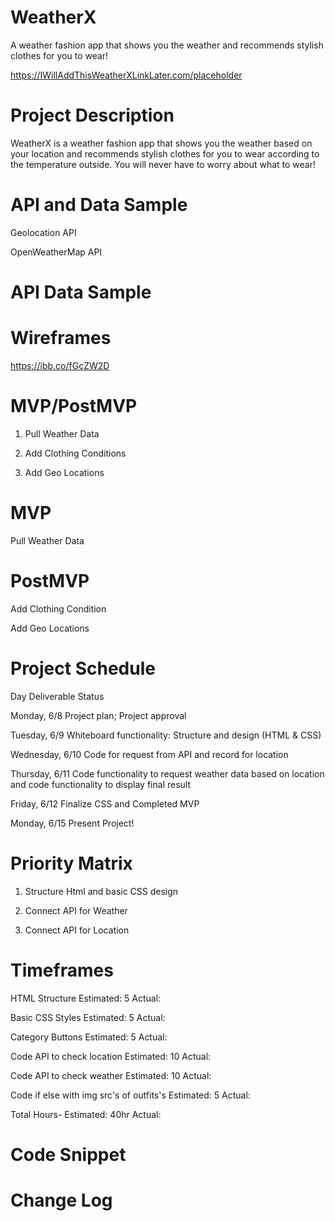 # WeatherX
A weather fashion app that shows you the weather and recommends stylish clothes for you to wear!

https://IWillAddThisWeatherXLinkLater.com/placeholder

# Project Description
WeatherX is a weather fashion app that shows you the weather based on your location and recommends stylish clothes for you to wear according to the temperature outside. You will never have to worry about what to wear! 


# API and Data Sample
Geolocation API

OpenWeatherMap API

# API Data Sample




# Wireframes

https://ibb.co/fGcZW2D

# MVP/PostMVP 
1. Pull Weather Data

2. Add Clothing Conditions

3. Add Geo Locations

# MVP
Pull Weather Data


# PostMVP
Add Clothing Condition

Add Geo Locations


# Project Schedule
Day	Deliverable	Status


Monday, 6/8	Project plan; Project approval	


Tuesday, 6/9	Whiteboard functionality: Structure and design (HTML & CSS)	


Wednesday, 6/10	Code for request from API and record for location	


Thursday, 6/11	Code functionality to request weather data based on location and code functionality to display final result	


Friday, 6/12	 Finalize CSS and Completed MVP	


Monday, 6/15	Present	Project!


# Priority Matrix

1. Structure Html and basic CSS design


2. Connect API for Weather


3. Connect API for Location


# Timeframes

HTML Structure	Estimated: 5       Actual:

Basic CSS Styles Estimated:  5      Actual:

Category Buttons	Estimated:  5      Actual:

Code API to check location	Estimated: 10       Actual:

Code API to check weather Estimated:  10      Actual:

Code if else with img src's of outfits's  Estimated: 5       Actual:


Total Hours- 	Estimated: 40hr       Actual:

# Code Snippet


# Change Log
